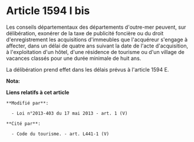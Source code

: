 # Article 1594 I bis

Les conseils départementaux des départements d'outre-mer peuvent, sur délibération, exonérer de la taxe de publicité foncière
ou du droit d'enregistrement les acquisitions d'immeubles que l'acquéreur s'engage à affecter, dans un délai de quatre ans
suivant la date de l'acte d'acquisition, à l'exploitation d'un hôtel, d'une résidence de tourisme ou d'un village de vacances
classés pour une durée minimale de huit ans.

La délibération prend effet dans les délais prévus à l'article 1594 E.

**Nota:**



**Liens relatifs à cet article**

	**Modifié par**:

	  - Loi n°2013-403 du 17 mai 2013 - art. 1 (V)

	**Cité par**:

	  - Code du tourisme. - art. L441-1 (V)
